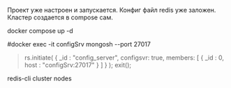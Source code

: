 Проект уже настроен и запускается. Конфиг файл redis уже заложен. Кластер создается в compose сам.

docker compose up -d

#docker exec -it configSrv mongosh --port 27017

> rs.initiate(
  {
    _id : "config_server",
       configsvr: true,
    members: [
      { _id : 0, host : "configSrv:27017" }
    ]
  }
);
> exit();

redis-cli cluster nodes
